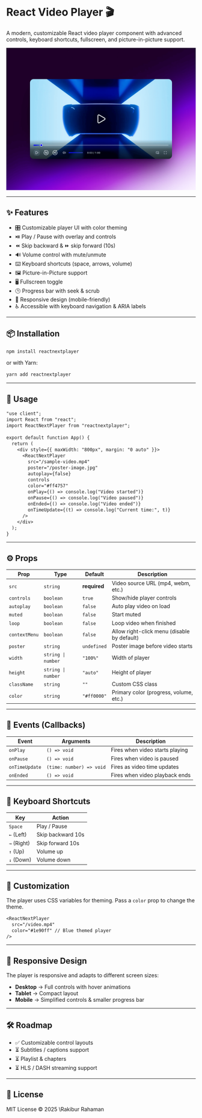 
# React Video Player 🎬

A modern, customizable React video player component with advanced controls, keyboard shortcuts, fullscreen, and picture-in-picture support.

![ReactNextPlayer Demo](./assets/player.png)

---

## ✨ Features

* 🎛️ Customizable player UI with color theming
* ⏯️ Play / Pause with overlay and controls
* ⏪ Skip backward & ⏩ skip forward (10s)
* 🔊 Volume control with mute/unmute
* ⌨️ Keyboard shortcuts (space, arrows, volume)
* 🖼️ Picture-in-Picture support
* 🖥️ Fullscreen toggle
* 🕒 Progress bar with seek & scrub
* 📱 Responsive design (mobile-friendly)
* ♿ Accessible with keyboard navigation & ARIA labels

---

## 📦 Installation

```bash
npm install reactnextplayer
```

or with Yarn:

```bash
yarn add reactnextplayer
```

---

## 🚀 Usage

```tsx
"use client";
import React from "react";
import ReactNextPlayer from "reactnextplayer";

export default function App() {
  return (
    <div style={{ maxWidth: "800px", margin: "0 auto" }}>
      <ReactNextPlayer
        src="/sample-video.mp4"
        poster="/poster-image.jpg"
        autoplay={false}
        controls
        color="#ff4757"
        onPlay={() => console.log("Video started")}
        onPause={() => console.log("Video paused")}
        onEnded={() => console.log("Video ended")}
        onTimeUpdate={(t) => console.log("Current time:", t)}
      />
    </div>
  );
}
```

---

## ⚙️ Props

| Prop          | Type               | Default      | Description                                 |
| ------------- | ------------------ | ------------ | ------------------------------------------- |
| `src`         | `string`           | **required** | Video source URL (mp4, webm, etc.)          |
| `controls`    | `boolean`          | `true`       | Show/hide player controls                   |
| `autoplay`    | `boolean`          | `false`      | Auto play video on load                     |
| `muted`       | `boolean`          | `false`      | Start muted                                 |
| `loop`        | `boolean`          | `false`      | Loop video when finished                    |
| `contextMenu` | `boolean`          | `false`      | Allow right-click menu (disable by default) |
| `poster`      | `string`           | `undefined`  | Poster image before video starts            |
| `width`       | `string \| number` | `"100%"`     | Width of player                             |
| `height`      | `string \| number` | `"auto"`     | Height of player                            |
| `className`   | `string`           | `""`         | Custom CSS class                            |
| `color`       | `string`           | `"#ff0000"`  | Primary color (progress, volume, etc.)      |

---

## 🎯 Events (Callbacks)

| Event          | Arguments                | Description                     |
| -------------- | ------------------------ | ------------------------------- |
| `onPlay`       | `() => void`             | Fires when video starts playing |
| `onPause`      | `() => void`             | Fires when video is paused      |
| `onTimeUpdate` | `(time: number) => void` | Fires as video time updates     |
| `onEnded`      | `() => void`             | Fires when video playback ends  |

---

## 🎹 Keyboard Shortcuts

| Key         | Action            |
| ----------- | ----------------- |
| `Space`     | Play / Pause      |
| `←` (Left)  | Skip backward 10s |
| `→` (Right) | Skip forward 10s  |
| `↑` (Up)    | Volume up         |
| `↓` (Down)  | Volume down       |

---

## 🎨 Customization

The player uses CSS variables for theming. Pass a `color` prop to change the theme.

```tsx
<ReactNextPlayer
  src="/video.mp4"
  color="#1e90ff" // Blue themed player
/>
```

---

## 📱 Responsive Design

The player is responsive and adapts to different screen sizes:

* **Desktop** → Full controls with hover animations
* **Tablet** → Compact layout
* **Mobile** → Simplified controls & smaller progress bar

---

## 🛠️ Roadmap

* ✅ Customizable control layouts
* ⏳ Subtitles / captions support
* ⏳ Playlist & chapters
* ⏳ HLS / DASH streaming support

---

## 📄 License

MIT License © 2025 \Rakibur Rahaman 
